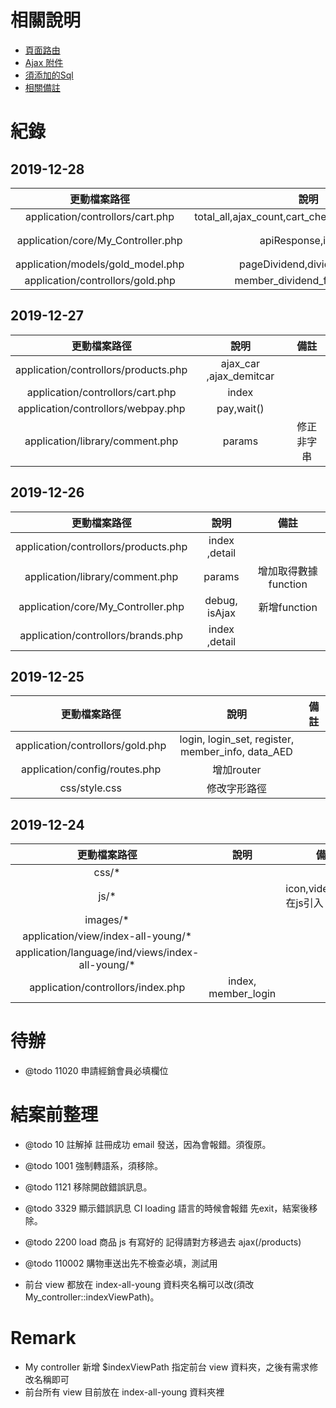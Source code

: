 # 相關說明

- [頁面路由](/doc/simen.router.md)
- [Ajax 附件](/doc/simen.ajax.md)
- [須添加的Sql](/doc/simen.addSql.md)
- [相關備註](/doc/simen.remark.md)

# 紀錄

## 2019-12-28

|            更動檔案路徑            |                       說明                        |     備註     |
| :--------------------------------: | :-----------------------------------------------: | :----------: |
|  application/controllors/cart.php  | total_all,ajax_count,cart_checkout,ajax_area_info |    &nbsp;    |
| application/core/My_Controller.php |                apiResponse,isLogin                | 新增function |
| application/models/gold_model.php  |            pageDividend,dividendExpire            |    &nbsp;    |
|  application/controllors/gold.php  |           member_dividend_fun,dividend            |    &nbsp;    |

## 2019-12-27

|             更動檔案路徑             |          說明           |    備註    |
| :----------------------------------: | :---------------------: | :--------: |
| application/controllors/products.php | ajax_car ,ajax_demitcar |   &nbsp;   |
|   application/controllors/cart.php   |          index          |   &nbsp;   |
|  application/controllors/webpay.php  |       pay,wait()        |   &nbsp;   |
|   application/library/comment.php    |         params          | 修正非字串 |

## 2019-12-26

|             更動檔案路徑             |     說明      |         備註         |
| :----------------------------------: | :-----------: | :------------------: |
| application/controllors/products.php | index ,detail |        &nbsp;        |
|   application/library/comment.php    |    params     | 增加取得數據function |
|  application/core/My_Controller.php  | debug, isAjax |     新增function     |
|  application/controllors/brands.php  | index ,detail |        &nbsp;        |


## 2019-12-25

|           更動檔案路徑           |                       說明                        |  備註  |
| :------------------------------: | :-----------------------------------------------: | :----: |
| application/controllors/gold.php | login, login_set, register, member_info, data_AED | &nbsp; |
|  application/config/routes.php   |                    增加router                     | &nbsp; |
|          css/style.css           |                   修改字形路徑                    | &nbsp; |

## 2019-12-24

|                   更動檔案路徑                    |        說明         |                備註                |
| :-----------------------------------------------: | :-----------------: | :--------------------------------: |
|                       css/*                       |       &nbsp;        |               &nbsp;               |
|                       js/*                        |       &nbsp;        | icon,video,sound 在js引入 路徑要改 |
|                     images/*                      |       &nbsp;        |               &nbsp;               |
|        application/view/index-all-young/*         |       &nbsp;        |               &nbsp;               |
| application/language/ind/views/index-all-young/\* |       &nbsp;        |               &nbsp;               |
|         application/controllors/index.php         | index, member_login |               &nbsp;               |

# 待辦

- @todo 11020 申請經銷會員必填欄位

# 結案前整理

- @todo 10 註解掉 註冊成功 email 發送，因為會報錯。須復原。
- @todo 1001 強制轉語系，須移除。
- @todo 1121 移除開啟錯誤訊息。
- @todo 3329 顯示錯誤訊息 CI loading 語言的時候會報錯 先exit，結案後移除。
- @todo 2200 load 商品 js 有寫好的 記得請對方移過去 ajax(/products)
- @todo 110002 購物車送出先不檢查必填，測試用
 
- 前台 view 都放在 index-all-young 資料夾名稱可以改(須改My_controller::indexViewPath)。

# Remark

- My controller 新增 $indexViewPath 指定前台 view 資料夾，之後有需求修改名稱即可
- 前台所有 view 目前放在 index-all-young 資料夾裡

